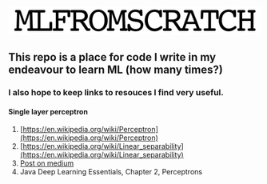 ![logo](/files/logo.png)

## This repo is a place for code I write in my endeavour to learn ML (how many times?)


### I also hope to keep links to resouces I find very useful.

#### Single layer perceptron
1. [https://en.wikipedia.org/wiki/Perceptron](https://en.wikipedia.org/wiki/Perceptron)
2. [https://en.wikipedia.org/wiki/Linear_separability](https://en.wikipedia.org/wiki/Linear_separability)
3. [Post on medium](https://towardsdatascience.com/perceptron-learning-algorithm-d5db0deab975)
4. Java Deep Learning Essentials, Chapter 2, Perceptrons
